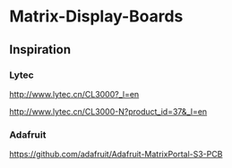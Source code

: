 # Matrix-Display-Boards



## Inspiration


### Lytec

http://www.lytec.cn/CL3000?_l=en

http://www.lytec.cn/CL3000-N?product_id=37&_l=en

### Adafruit


https://github.com/adafruit/Adafruit-MatrixPortal-S3-PCB
